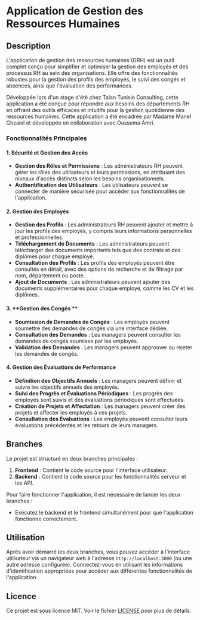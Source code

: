 # Application de Gestion des Ressources Humaines

## Description

L'application de gestion des ressources humaines (GRH) est un outil complet conçu pour simplifier et optimiser la gestion des employés et des processus RH au sein des organisations. Elle offre des fonctionnalités robustes pour la gestion des profils des employés, le suivi des congés et absences, ainsi que l'évaluation des performances.

Développée lors d'un stage d'été chez Talan Tunisie Consulting, cette application a été conçue pour répondre aux besoins des départements RH en offrant des outils efficaces et intuitifs pour la gestion quotidienne des ressources humaines. Cette application a été encadrée par Madame Manel Ghzaiel et développée en collaboration avec Oussema Amri.

### Fonctionnalités Principales

#### 1. **Sécurité et Gestion des Accès**
   - **Gestion des Rôles et Permissions** : Les administrateurs RH peuvent gérer les rôles des utilisateurs et leurs permissions, en attribuant des niveaux d'accès distincts selon les besoins organisationnels.
   - **Authentification des Utilisateurs** : Les utilisateurs peuvent se connecter de manière sécurisée pour accéder aux fonctionnalités de l'application.

#### 2. **Gestion des Employés**
   - **Gestion des Profils** : Les administrateurs RH peuvent ajouter et mettre à jour les profils des employés, y compris leurs informations personnelles et professionnelles.
   - **Téléchargement de Documents** : Les administrateurs peuvent télécharger des documents importants tels que des contrats et des diplômes pour chaque employé.
   - **Consultation des Profils** : Les profils des employés peuvent être consultés en détail, avec des options de recherche et de filtrage par nom, département ou poste.
   - **Ajout de Documents** : Les administrateurs peuvent ajouter des documents supplémentaires pour chaque employé, comme les CV et les diplômes.

#### 3. **Gestion des Congés **
   - **Soumission de Demandes de Congés** : Les employés peuvent soumettre des demandes de congés via une interface dédiée.
   - **Consultation des Demandes** : Les managers peuvent consulter les demandes de congés soumises par les employés.
   - **Validation des Demandes** : Les managers peuvent approuver ou rejeter les demandes de congés.

#### 4. **Gestion des Évaluations de Performance**
   - **Définition des Objectifs Annuels** : Les managers peuvent définir et suivre les objectifs annuels des employés.
   - **Suivi des Progrès et Évaluations Périodiques** : Les progrès des employés sont suivis et des évaluations périodiques sont effectuées.
   - **Création de Projets et Affectation** : Les managers peuvent créer des projets et affecter les employés à ces projets.
   - **Consultation des Évaluations** : Les employés peuvent consulter leurs évaluations précédentes et les retours de leurs managers.

## Branches

Le projet est structuré en deux branches principales :

1. **Frontend** : Contient le code source pour l'interface utilisateur. 
2. **Backend** : Contient le code source pour les fonctionnalités serveur et les API.

Pour faire fonctionner l'application, il est nécessaire de lancer les deux branches :

- Exécutez le backend et le frontend simultanément pour que l'application fonctionne correctement.

## Utilisation

Après avoir démarré les deux branches, vous pouvez accéder à l'interface utilisateur via un navigateur web à l'adresse `http://localhost:3000` (ou une autre adresse configurée). Connectez-vous en utilisant les informations d'identification appropriées pour accéder aux différentes fonctionnalités de l'application.

## Licence

Ce projet est sous licence MIT. Voir le fichier [LICENSE](LICENSE) pour plus de détails.
